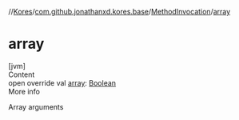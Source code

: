 //[Kores](../../index.md)/[com.github.jonathanxd.kores.base](../index.md)/[MethodInvocation](index.md)/[array](array.md)



# array  
[jvm]  
Content  
open override val [array](array.md): [Boolean](https://kotlinlang.org/api/latest/jvm/stdlib/kotlin/-boolean/index.html)  
More info  


Array arguments

  




